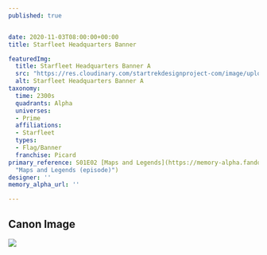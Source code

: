 ```yaml
---
published: true


date: 2020-11-03T08:00:00+00:00
title: Starfleet Headquarters Banner

featuredImg:
  title: Starfleet Headquarters Banner A
  src: "https://res.cloudinary.com/startrekdesignproject-com/image/upload/v1605141082/StarfleetHeadquartersBanner.png"
  alt: Starfleet Headquarters Banner A
taxonomy:
  time: 2300s
  quadrants: Alpha
  universes:
  - Prime
  affiliations:
  - Starfleet
  types:
  - Flag/Banner
  franchise: Picard
primary_reference: S01E02 [Maps and Legends](https://memory-alpha.fandom.com/wiki/Maps_and_Legends_(episode)
  "Maps and Legends (episode)")
designer: ''
memory_alpha_url: ''

---
```

## Canon Image

![](https://res.cloudinary.com/startrekdesignproject-com/image/upload/v1605141082/SterfleetHeadquartersBanner-PCDMapsLegends.jpg)